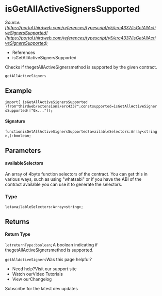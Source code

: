 # isGetAllActiveSignersSupported

*Source: [https://portal.thirdweb.com/references/typescript/v5/erc4337/isGetAllActiveSignersSupported](https://portal.thirdweb.com/references/typescript/v5/erc4337/isGetAllActiveSignersSupported)*

* References
* isGetAllActiveSignersSupported

Checks if thegetAllActiveSignersmethod is supported by the given contract.

`getAllActiveSigners`
## Example

`import{ isGetAllActiveSignersSupported }from"thirdweb/extensions/erc4337";constsupported=isGetAllActiveSignersSupported(["0x..."]);`
#### Signature

`functionisGetAllActiveSignersSupported(availableSelectors:Array<string>,):boolean;`
## Parameters

#### availableSelectors

An array of 4byte function selectors of the contract. You can get this in various ways, such as using "whatsabi" or if you have the ABI of the contract available you can use it to generate the selectors.

### Type

`letavailableSelectors:Array<string>;`
## Returns

#### Return Type

`letreturnType:boolean;`A boolean indicating if thegetAllActiveSignersmethod is supported.

`getAllActiveSigners`Was this page helpful?

* Need help?Visit our support site
* Watch ourVideo Tutorials
* View ourChangelog

Subscribe for the latest dev updates

